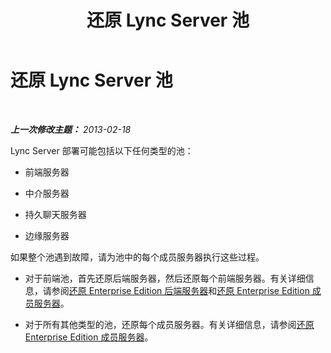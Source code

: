 ﻿---
title: 还原 Lync Server 池
TOCTitle: 还原 Lync Server 池
ms:assetid: 6fe80fb3-38ad-4931-a07b-1763b61aa448
ms:mtpsurl: https://technet.microsoft.com/zh-cn/library/Hh202176(v=OCS.15)
ms:contentKeyID: 52061051
ms.date: 05/19/2016
mtps_version: v=OCS.15
ms.translationtype: HT
---

# 还原 Lync Server 池

 

_**上一次修改主题：** 2013-02-18_

Lync Server 部署可能包括以下任何类型的池：

  - 前端服务器

  - 中介服务器

  - 持久聊天服务器

  - 边缘服务器

如果整个池遇到故障，请为池中的每个成员服务器执行这些过程。

  - 对于前端池，首先还原后端服务器，然后还原每个前端服务器。有关详细信息，请参阅[还原 Enterprise Edition 后端服务器](lync-server-2013-restoring-an-enterprise-edition-back-end-server.md)和[还原 Enterprise Edition 成员服务器](lync-server-2013-restoring-an-enterprise-edition-member-server.md)。

  - 对于所有其他类型的池，还原每个成员服务器。有关详细信息，请参阅[还原 Enterprise Edition 成员服务器](lync-server-2013-restoring-an-enterprise-edition-member-server.md)。

